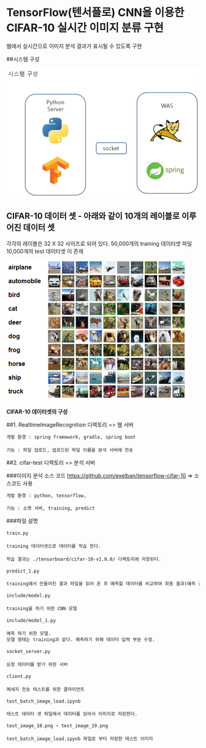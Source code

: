 # TensorFlow(텐서플로) CNN을 이용한 CIFAR-10 실시간 이미지 분류 구현

웹에서 실시간으로 이미지 분석 결과가 표시될 수 있도록 구현


##시스템 구성

![ex_screenshot](./cifar-test/image/architecture.png)


## CIFAR-10 데이터 셋 - 아래와 같이 10개의 레이블로 이루어진 데이터 셋

각각의 레이블은 32 X 32 사이즈로 되어 있다.
50,000개의 training 데이터셋 파일 
10,000개의 test 데이터셋 이 존재


![ex_screenshot](./cifar-test/image/cifar-10.png)

**CIFAR-10 데이터셋의 구성** 


##1. RealtimeImageRecognition 디렉토리 => 웹 서버

```sh
개발 환경 : spring framework, gradle, spring boot

기능 : 파일 업로드, 업로드된 파일 이름을 분석 서버에 전송
```

##2. cifar-test 디렉토리 => 분석 서버

###이미지 분석 소스 코드
https://github.com/exelban/tensorflow-cifar-10 => 소스코드 사용

```sh
개발 환경 : python, tensorflow,

기능 : 소켓 서버, training, predict 
```

###파일 설명

```sh
train.py

training 데이터셋으로 데이터를 학습 한다.

학습 결과는 ./tensorboard/cifar-10-v1.0.0/ 디렉토리에 저장된다.
```

```sh
predict_1.py

training에서 만들어진 결과 파일을 읽어 온 후 예측할 데이터를 비교하여 최종 결과(예측 결과)를 만들어 낸다.
```

```sh
include/model.py

training을 하기 위한 CNN 모델
```

```sh
include/model_1.py

예측 하기 위한 모델.
모델 형태는 training과 같다. 예측하기 위해 데이터 입력 부분 수정.
```

```sh
socket_server.py

요청 데이터를 받기 위한 서버
```

```sh
client.py

메세지 전송 테스트를 위한 클라이언트
```

```sh
test_batch_image_load.ipynb

테스트 데이터 셋 파일에서 데이터를 읽어서 이미지로 저장한다.
```

```sh
test_image_10.png ~ test_image_19.png

test_batch_image_load.ipynb 파일로 부터 저장한 테스트 이미지
```